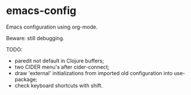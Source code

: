# emacs-config
Emacs configuration using org-mode.

Beware: still debugging.

TODO:
  * paredit not default in Clojure buffers;
  * two CIDER menu's after cider-connect;
  * draw 'external' initializations from imported old configuration
    into use-package;
  * check keyboard shortcuts with shift.

